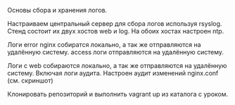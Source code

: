 Основы сбора и хранения логов.

Настраиваем центральный сервер для сбора логов используя rsyslog.
Стенд состоит их двух хостов web и log. На обоих хостах настроен ntp.

Логи error nginx собиратся локально, а так же отправляются на удалённую систему. аccess логи отправляются на удалённую систему.

Логи с web собираются локально, а так же отправляются на удалённую систему. 
Включая логи аудита. Настроен аудит изменений nginx.conf (см. скриншот)

Клонировать репозиторий и выполнить vagrant up из каталога с уроком.

